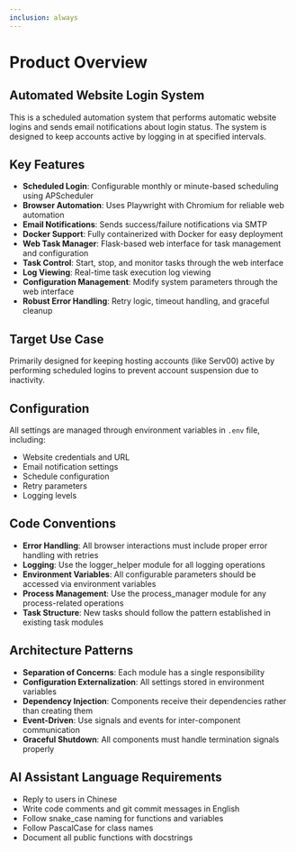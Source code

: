 ```yaml
---
inclusion: always
---
```


# Product Overview

## Automated Website Login System

This is a scheduled automation system that performs automatic website logins and sends email notifications about login status. The system is designed to keep accounts active by logging in at specified intervals.

## Key Features

- **Scheduled Login**: Configurable monthly or minute-based scheduling using APScheduler
- **Browser Automation**: Uses Playwright with Chromium for reliable web automation
- **Email Notifications**: Sends success/failure notifications via SMTP
- **Docker Support**: Fully containerized with Docker for easy deployment
- **Web Task Manager**: Flask-based web interface for task management and configuration
- **Task Control**: Start, stop, and monitor tasks through the web interface
- **Log Viewing**: Real-time task execution log viewing
- **Configuration Management**: Modify system parameters through the web interface
- **Robust Error Handling**: Retry logic, timeout handling, and graceful cleanup

## Target Use Case

Primarily designed for keeping hosting accounts (like Serv00) active by performing scheduled logins to prevent account suspension due to inactivity.

## Configuration

All settings are managed through environment variables in `.env` file, including:
- Website credentials and URL
- Email notification settings
- Schedule configuration
- Retry parameters
- Logging levels

## Code Conventions

- **Error Handling**: All browser interactions must include proper error handling with retries
- **Logging**: Use the logger_helper module for all logging operations
- **Environment Variables**: All configurable parameters should be accessed via environment variables
- **Process Management**: Use the process_manager module for any process-related operations
- **Task Structure**: New tasks should follow the pattern established in existing task modules

## Architecture Patterns

- **Separation of Concerns**: Each module has a single responsibility
- **Configuration Externalization**: All settings stored in environment variables
- **Dependency Injection**: Components receive their dependencies rather than creating them
- **Event-Driven**: Use signals and events for inter-component communication
- **Graceful Shutdown**: All components must handle termination signals properly

## AI Assistant Language Requirements

- Reply to users in Chinese
- Write code comments and git commit messages in English
- Follow snake_case naming for functions and variables
- Follow PascalCase for class names
- Document all public functions with docstrings